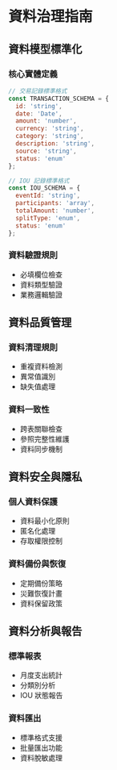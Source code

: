 # 資料治理指南

## 資料模型標準化

### 核心實體定義
```javascript
// 交易記錄標準格式
const TRANSACTION_SCHEMA = {
  id: 'string',
  date: 'Date',
  amount: 'number',
  currency: 'string',
  category: 'string',
  description: 'string',
  source: 'string',
  status: 'enum'
};

// IOU 記錄標準格式
const IOU_SCHEMA = {
  eventId: 'string',
  participants: 'array',
  totalAmount: 'number',
  splitType: 'enum',
  status: 'enum'
};
```

### 資料驗證規則
- 必填欄位檢查
- 資料類型驗證
- 業務邏輯驗證

## 資料品質管理

### 資料清理規則
- 重複資料檢測
- 異常值識別
- 缺失值處理

### 資料一致性
- 跨表關聯檢查
- 參照完整性維護
- 資料同步機制

## 資料安全與隱私

### 個人資料保護
- 資料最小化原則
- 匿名化處理
- 存取權限控制

### 資料備份與恢復
- 定期備份策略
- 災難恢復計畫
- 資料保留政策

## 資料分析與報告

### 標準報表
- 月度支出統計
- 分類別分析
- IOU 狀態報告

### 資料匯出
- 標準格式支援
- 批量匯出功能
- 資料脫敏處理